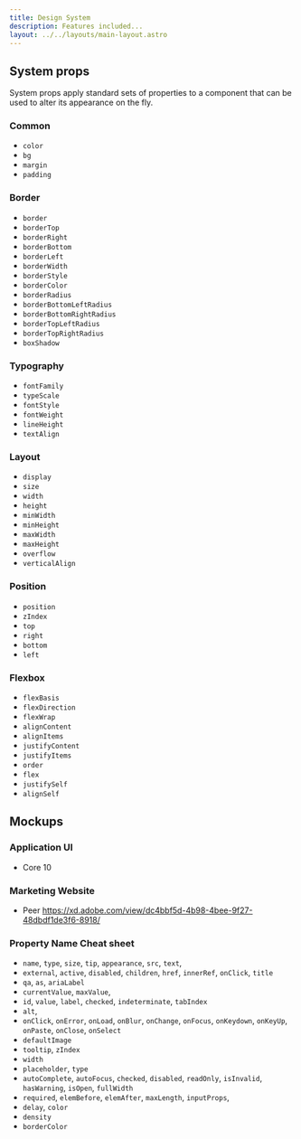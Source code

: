 ```yaml
---
title: Design System
description: Features included...
layout: ../../layouts/main-layout.astro
---
```

## System props

System props apply standard sets of properties to a component that can be used
to alter its appearance on the fly.

### Common

- `color`
- `bg`
- `margin`
- `padding`

### Border

- `border`
- `borderTop`
- `borderRight`
- `borderBottom`
- `borderLeft`
- `borderWidth`
- `borderStyle`
- `borderColor`
- `borderRadius`
- `borderBottomLeftRadius`
- `borderBottomRightRadius`
- `borderTopLeftRadius`
- `borderTopRightRadius`
- `boxShadow`

### Typography

- `fontFamily`
- `typeScale`
- `fontStyle`
- `fontWeight`
- `lineHeight`
- `textAlign`

### Layout

- `display`
- `size`
- `width`
- `height`
- `minWidth`
- `minHeight`
- `maxWidth`
- `maxHeight`
- `overflow`
- `verticalAlign`

### Position

- `position`
- `zIndex`
- `top`
- `right`
- `bottom`
- `left`

### Flexbox

- `flexBasis`
- `flexDirection`
- `flexWrap`
- `alignContent`
- `alignItems`
- `justifyContent`
- `justifyItems`
- `order`
- `flex`
- `justifySelf`
- `alignSelf`

## Mockups

### Application UI

- Core 10
### Marketing Website

- Peer https://xd.adobe.com/view/dc4bbf5d-4b98-4bee-9f27-48dbdf1de3f6-8918/

### Property Name Cheat sheet

- `name`, `type`, `size`, `tip`, `appearance`, `src`, `text`,
- `external`, `active`, `disabled`, `children`, `href`, `innerRef`, `onClick`, `title`
- `qa`, `as`, `ariaLabel`
- `currentValue`, `maxValue`,
- `id`, `value`, `label`, `checked`, `indeterminate`, `tabIndex`
- `alt`,
- `onClick`, `onError`, `onLoad`, `onBlur`, `onChange`, `onFocus`, `onKeydown`, `onKeyUp`,
  `onPaste`, `onClose`, `onSelect`
- `defaultImage`
- `tooltip`, `zIndex`
- `width`
- `placeholder`, `type`
- `autoComplete`, `autoFocus`, `checked`, `disabled`, `readOnly`, `isInvalid`, `hasWarning`,
  `isOpen`, `fullWidth`
- `required`, `elemBefore`, `elemAfter`, `maxLength`, `inputProps`,
- `delay`, `color`
- `density`
- `borderColor`


